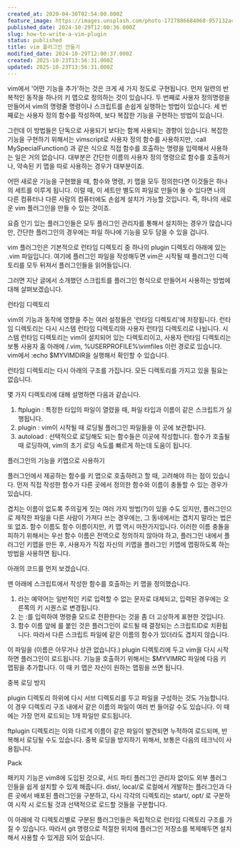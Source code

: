 ```yaml
---
created_at: 2020-04-30T02:54:00.000Z
feature_image: https://images.unsplash.com/photo-1727886684068-957132ac7e08?crop=entropy&cs=tinysrgb&fit=max&fm=jpg&ixid=M3wxMTc3M3wwfDF8YWxsfDN8fHx8fHx8fDE3MzAxNzI4MzN8&ixlib=rb-4.0.3&q=80&w=2000
published_date: 2024-10-29T12:00:36.000Z
slug: how-to-write-a-vim-plugin
status: published
title: vim 플러그인 만들기
modified_date: 2024-10-29T12:00:37.000Z
created: 2025-10-23T13:56:31.000Z
updated: 2025-10-23T13:56:31.000Z
---
```


vim에서 '어떤 기능을 추가'하는 것은 크게 세 가지 정도로 구현됩니다. 먼저 일련의 반복적인 동작을 하나의 키 맵으로 정의하는 것이 있습니다. 두 번째로 사용자 정의명령을 만들어서 vim의 명령줄 명령이나 스크립트를 손쉽게 실행하는 방법이 있습니다. 세 번째로는 사용자 정의 함수를 작성하여, 보다 복잡한 기능을 구현하는 방법이 있습니다. 

그런데 이 방법들은 단독으로 사용되기 보다는 함께 사용되는 경향이 있습니다. 복잡한 기능을 구현하기 위해서는 vimscript로 사용자 정의 함수를 사용하지만, :call MySpecialFunction() 과 같은 식으로 직접 함수를 호출하는 명령을 입력해서 사용하는 일은 거의 없습니다. 대부분은 간단한 이름의 사용자 정의 명령으로 함수를 호출하거나, 약속된 키 맵을 따로 사용하는 경우가 대부분이죠. 

어떤 새로운 기능을 구현했을 때, 함수와 명령, 키 맵을 모두 정의한다면 이것들은 하나의 세트를 이루게 됩니다. 이럴 때, 이 세트만 별도의 파일로 만들어 둘 수 있다면 나의 다른 컴퓨터나 다른 사람의 컴퓨터에도 손쉽게 설치가 가능할 것입니다. 즉, 하나의 새로운 vim 플러그인을 만들 수 있는 것이죠. 

요즘 인기 있는 플러그인들은 모두 플러그인 관리자를 통해서 설치하는 경우가 많습니다만, 간단한 플러그인의 경우에는 파일 하나에 기능을 모두 담을 수 있을 겁니다. 

vim 플러그인은 기본적으로 런타임 디렉토리 중 하나의 plugin 디렉토리 아래에 있는 .vim 파일입니다. 여기에 플러그인 파일을 작성해두면 vim은 시작될 때 플러그인 디렉토리를 모두 뒤져서 플러그인들을 읽어들입니다. 

그러면 지난 글에서 소개했던 스크립트를 플러그인 형식으로 만들어서 사용하는 방법에 대해 살펴보겠습니다. 

런타임 디렉토리

vim의 기능과 동작에 영향을 주는 여러 설정들은 '런타임 디렉토리'에 저장됩니다. 런타임 디렉토리는 다시 시스템 런타임 디렉토리와 사용자 런타임 디렉토리로 나뉩니다. 시스템 런타임 디렉토리는 vim이 설치되어 있는 디렉토리이고, 사용자 런타임 디렉토리는 보통 사용자 홈 아래에 /.vim, %USERPROFILE%\vimfiles 이런 경로로 있습니다.  vim에서 :echo $MYVIMDIR을 실행해서 확인할 수 있습니다.

런타임 디렉토리는 다시 아래의 구조를 가집니다. 모든 디렉토리를 가지고 있을 필요는 없습니다. 

몇 가지 디렉토리에 대해 설명하면 다음과 같습니다. 

1. ftplugin : 특정한 타입의 파일이 열렸을 때, 파일 타입과 이름이 같은 스크립트가 실행됩니다.
2. plugin : vim이 시작될 때 로딩될 플러그인 파일들을 이 곳에 보관합니다.
3. autoload : 선택적으로 로딩해도 되는 함수들은 이곳에 작성합니다. 함수가 호출될 때 로딩하여, vim의 초기 로딩 속도를 빠르게 하는데 도움이 됩니다. 

플러그인의 기능을 키맵으로 사용하기

플러그인에서 제공하는 함수를 키 맵으로 호출하려고 할 때, 고려해야 하는 점이 있습니다. 먼저 직접 작성한 함수가 다른 곳에서 정의한 함수와 이름이 충돌할 수 있는 경우가 있습니다. 

겹치는 이름이 없도록 주의깊게 짓는 여러 가지 방법(?)이 있을 수도 있지만, 플러그인으로 제작한 파일을 다른 사람이 가져다 쓰는 경우에는, 그 동네에서는 겹치지 말라는 법은 또 없죠.  함수 이름도 함수 이름이지만, 키 맵 역시 마찬가지입니다. 이러한 이름 충돌을 피하기 위해서는 우선 함수 이름은 전역으로 정의하지 않아야 하고, 플러그인 내에서 플러그인 키맵을 만든 후, 사용자가 직접 자신의 키맵을 플러그인 키맵에 맵핑하도록 하는 방법을 사용하면 됩니다. 

아래의 코드를 먼저 보겠습니다. 

맨 아래에 스크립트에서 작성한 함수를 호출하는 키 맵을 정의했습니다. 

1. <Plug>라는 예약어는 일반적인 키로 입력할 수 없는 문자로 대체되고, 입력된 경우에는 오른쪽의 키 시퀀스로 변경됩니다. 
2. <Cmd>는 :를 입력하여 명령줄 모드로 전환한다는 것을 좀 더 고상하게 표현한 것입니다. 
3. 함수 이름 앞에 <SID>를 붙인 것은 플러그인이 로드될 때 결정되는 스크립트ID로 치환됩니다. 따라서 다른 스크립트 파일에 같은 이름의 함수가 있더라도 겹치지 않습니다. 

이 파일을 (이름은 아무거나 상관 없습니다.) plugin 디렉토리에 두고 vim을 다시 시작하면 플러그인이 로드됩니다. 기능을 호출하기 위해서는 $MYVIMRC 파일에 다음 키 맵핑을 추가합니다. 이 때 키 맵은 자신이 원하는 맵핑을 쓰면 됩니다. 

중복 로딩 방지

plugin 디렉토리 하위에 다시 서브 디렉토리를 두고 파일을 구성하는 것도 가능합니다. 이 경우 디렉토리 구조 내에서 같은 이름의 파일이 여러 번 들어갈 수도 있습니다. 이 때에는 가장 먼저 로드되는 1개 파일만 로드됩니다. 

ftplugin 디렉토리는 이와 다르게 이름이 같은 파일이 발견되면 누적하여 로드되며, 반복해서 로딩될 수도 있습니다. 중복 로딩을 방지하기 위해서, 보통은 다음의 테크닉이 사용됩니다. 

Pack

패키지 기능은 vim8에 도입된 것으로, 서드 파티 플러그인 관리자 없이도 외부 플러그인들을 쉽게 설치할 수 있게 해줍니다. dist/, local/로 로컬에서 개발하는 플러그인과 다른 곳에서 배포된 플러그인을 구분하고, 다시 각각의 디렉토리는 start/, opt/ 로 구분하여 시작 시 로드될 것과 선택적으로 로드할 것들을 구분합니다. 

이 아래에 각 디렉토리별로 구분된 플러그인들은 독립적으로 런타임 디렉토리 구조를 가질 수 있습니다. 따라서 git 명령으로 적절한 위치에 플러그인 저장소를 복제해두면 설치해서 사용할 수 있게끔 되어 있습니다.